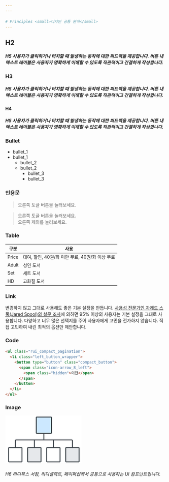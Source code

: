 ```yaml
---
---

# Principles <small>디자인 공통 원칙</small>
---
```


## H2
##### H5 사용자가 클릭하거나 터치할 때 발생하는 동작에 대한 피드백을 제공합니다. 버튼 내 텍스트 레이블은 사용자가 명확하게 이해할 수 있도록 직관적이고 간결하게 작성합니다. 

### H3
##### H5 사용자가 클릭하거나 터치할 때 발생하는 동작에 대한 피드백을 제공합니다. 버튼 내 텍스트 레이블은 사용자가 명확하게 이해할 수 있도록 직관적이고 간결하게 작성합니다.

#### H4
##### H5 사용자가 클릭하거나 터치할 때 발생하는 동작에 대한 피드백을 제공합니다. 버튼 내 텍스트 레이블은 사용자가 명확하게 이해할 수 있도록 직관적이고 간결하게 작성합니다.

### Bullet
- bullet_1
- bullet_1
  - bullet_2
  - bullet_2
    - bullet_3
    - bullet_3

### 인용문
> 오른쪽 토글 버튼을 눌러보세요.

> 오른쪽 토글 버튼을 눌러보세요.<br>
> 오른쪽 제외를 눌러보세요.

### Table

|구분|사용|
|---|---|
|Price|대여, 할인, 40권/화 미만 무료, 40권/화 이상 무료|
|Adult|성인 도서|
|Set|세트 도서|
|HD|고화질 도서|

### Link
변경하지 않고 그대로 사용해도 좋은 기본 설정을 만듭니다. [사용성 전문가인 자레드 스풀(Jared Spool)의 설문 조사]()에 의하면 95% 이상의 사용자는 기본 설정을 그대로 사용합니다. 다양하고 너무 많은 선택지를 주어 사용자에게 고민을 전가하지 않습니다. 직접 고민하여 내린 최적의 옵션만 제안합니다.

### Code
```html
<ul class="rui_compact_pagination">
  <li class="left_button_wrapper">
    <button type="button" class="compact_button">
      <span class="icon-arrow_8_left">
        <span class="hidden">이전</span>
      </span>
    </button>
  </li>
</ul>
```

### Image
![](home/img/home_icon_principles.png)

###### H6 리디북스 서점, 리디셀렉트, 페이퍼샵에서 공통으로 사용하는 UI 컴포넌트입니다.
